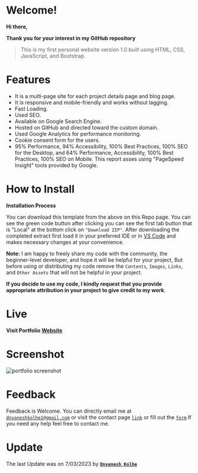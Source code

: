 # Welcome!

**Hi there,**

**Thank you for your interest in my GitHub repository**

> This is my first personal website version 1.0 built using HTML, CSS, JavaScript, and Bootstrap.

# Features

- It is a multi-page site for each project details page and blog page.
- It is responsive and mobile-friendly and works without lagging.
- Fast Loading.
- Used SEO.
- Available on Google Search Engine.
- Hosted on GitHub and directed toward the custom domain.
- Used Google Analytics for performance monitoring.
- Cookie consent form for the users.
- 95% Performance, 94% Accessibility, 100% Best Practices, 100% SEO for the Desktop, and 64% Performance, Accessibility, 100% Best 
  Practices, 100% SEO on Mobile. This report asses using "PageSpeed Insight" tools provided by Google.

# How to Install

**Installation Process**

You can download this template from the above on this Repo page. You can see the green code button after clicking you can see the first tab button that is "Local" at the bottom click on `"Download ZIP"`. After downloading the completed extract first load it in your preferred IDE or in [VS Code](https://code.visualstudio.com/) and makes necessary changes at your convenience.

**Note:**
I am happy to freely share my code with the community, the beginner-level developer, and hope it will be helpful for your project, But before using or distributing my code remove the `Contents`, `Images`, `Links`, and `Other Assets` that will not be helpful in your project.

**If you decide to use my code, I kindly request that you provide appropriate attribution in your project to give credit to my work**.

# Live

**Visit Portfolio [Website](http://bit.ly/3ZMNTZC)**

# Screenshot

![portfolio screenshot](https://user-images.githubusercontent.com/61074868/223459621-a3142103-dee6-48c3-8b51-c297e81b0c3c.png)

# Feedback
Feedback is Welcome. 
You can directly email me at [`dnyaneshkolhe1@gmail.com`](mailto:"dnyaneshkolhe1@gmail.com") or visit the contact page [`link`](http://bit.ly/41TtlQM) or fill out the [`form`](https://forms.gle/ieJN8fop5CeZDFVi7)
If you need any help feel free to contact me.

# Update

The last Update was on 7/03/2023  by  **[`Dnyanesh Kolhe`](http://bit.ly/3ZMNTZC)**
